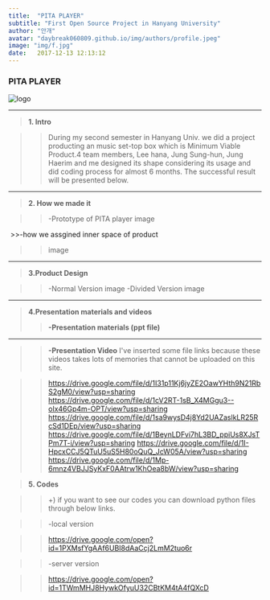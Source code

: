 ```yaml
---
title:  "PITA PLAYER"
subtitle: "First Open Source Project in Hanyang University"
author: "안개"
avatar: "daybreak060809.github.io/img/authors/profile.jpeg"
image: "img/f.jpg"
date:   2017-12-13 12:13:12
---
```


### PITA PLAYER
![logo](daybreak060809.github.io/img/logo.jpeg)

* * * 

>**1. Intro**
  
   >>During my second semester in Hanyang Univ. we did a project producting an music set-top box which is Minimum Viable Product.4 team members, Lee hana, Jung Sung-hun, Jung Haerim and me designed its shape considering its usage and did coding process for almost 6 months. The successful result will be presented below.

* * * 

>**2. How we made it**
  
  >>-Prototype of PITA player
  >>image 
  
  >>-how we assgined inner space of product
  >>image 

* * * 

>**3.Product Design**
  
   >>-Normal Version 
   >>image 
   >>-Divided Version
   >>image 
   
* * * 
   
>**4.Presentation materials and videos**
  >>**-Presentation materials (ppt file)**
  
  * * * 
  
  >>**-Presentation Video**
  >>I've inserted some file links because these videos takes lots of memories that cannot be uploaded on this site.

  >> <https://drive.google.com/file/d/1I31p11Kj6jyZE2OawYHth9N21RbS2gM0/view?usp=sharing>
  >> <https://drive.google.com/file/d/1cV2RT-1sB_X4MGgu3--olx46Gp4m-OPT/view?usp=sharing>
  >><https://drive.google.com/file/d/1sa9wysD4j8Yd2UAZaslkLR25RcSd1DEp/view?usp=sharing>
  >> <https://drive.google.com/file/d/1BeynLDFvi7hL3BD_ppiUs8XJsTPm7T-i/view?usp=sharing>
  >><https://drive.google.com/file/d/1I-HpcxCCJ5QTuU5uS5H80oQuQ_JcW05A/view?usp=sharing>
  >><https://drive.google.com/file/d/1Mp-6mnz4VBJJSyKxF0AAtrw1KhOea8bW/view?usp=sharing>

>**5. Codes**
 
   
>>+) if you want to see our codes you can download python files through below links.
   
   >>-local version
   
   >><https://drive.google.com/open?id=1PXMsfYgAAf6UBI8dAaCcj2LmM2tuo6r>
    
   
   >>-server version 
   
   >><https://drive.google.com/open?id=1TWmMHJ8HywkOfyuU32CBtKM4tA4fQXcD>


